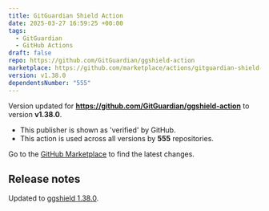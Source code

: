 ```yaml
---
title: GitGuardian Shield Action
date: 2025-03-27 16:59:25 +00:00
tags:
  - GitGuardian
  - GitHub Actions
draft: false
repo: https://github.com/GitGuardian/ggshield-action
marketplace: https://github.com/marketplace/actions/gitguardian-shield-action
version: v1.38.0
dependentsNumber: "555"
---
```



Version updated for **https://github.com/GitGuardian/ggshield-action** to version **v1.38.0**.
- This publisher is shown as 'verified' by GitHub.
- This action is used across all versions by **555** repositories.

Go to the [GitHub Marketplace](https://github.com/marketplace/actions/gitguardian-shield-action) to find the latest changes.

## Release notes

Updated to [ggshield 1.38.0](https://github.com/GitGuardian/ggshield/releases/v1.38.0).
